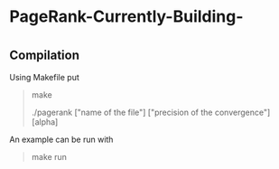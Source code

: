 # PageRank-Currently-Building-
#
#
## Compilation
Using Makefile put
> make
> 
> ./pagerank ["name of the file"] ["precision of the convergence"] [alpha]
> 

An example can be run with  

> make run
